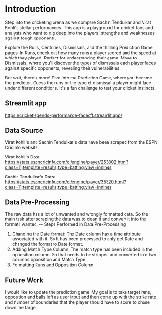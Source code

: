 # Introduction

Step into the cricketing arena as we compare Sachin Tendulkar and Virat Kohli's stellar performances. This app is a playground for cricket fans and analysts who want to dig deep into the players' strengths and weaknesses against tough opponents.

Explore the Runs, Centuries, Dismissals, and the thrilling Prediction Game pages. In Runs, check out how many runs a player scored and the speed at which they played. Perfect for understanding their game. Move to Dismissals, where you'll discover the types of dismissals each player faces against specific opponents, revealing their vulnerabilities.

But wait, there's more! Dive into the Prediction Game, where you become the predictor. Guess the runs or the type of dismissal a player might face under different conditions. It's a fun challenge to test your cricket instincts.
## Streamlit app
https://cricketlegends-performance-faceoff.streamlit.app/
## Data Source
Virat Kohli's and Sachin Tendulkar's data have been scraped from the ESPN Cricinfo website.

Virat Kohli's Data:  
https://stats.espncricinfo.com/ci/engine/player/253802.html?class=11;template=results;type=batting;view=innings

Sachin Tendulkar's Data:  
https://stats.espncricinfo.com/ci/engine/player/35320.html?class=11;template=results;type=batting;view=innings


## Data Pre-Processing
 The raw data has a lot of unwanted and wrongly formatted data. So the main task after scraping the data was to clean  it and convert it into the format I wanted.
 -- Steps Performed in Data Pre-Processing
1. Changing the Date format: The Date column has a time attribute associated with it. So It has been processed to only get Date and changed the format to Date format.
2. Adding Match Type Column: The match type has been included in the opposition column. So that needs to be stripped and converted into two columns opposition and Match Type.
3. Formatting Runs and Opposition Column

## Future Work
I would like to update the prediction game. My goal is to take target runs, opposition and balls left as user input and then come up with the strike rate and number of boundaries that the player should have to score to chase down the target.
